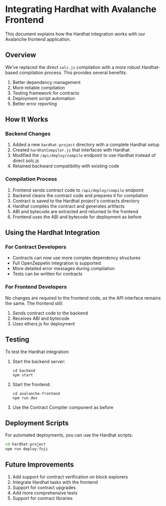 # Integrating Hardhat with Avalanche Frontend

This document explains how the Hardhat integration works with our Avalanche frontend application.

## Overview

We've replaced the direct `solc.js` compilation with a more robust Hardhat-based compilation process. This provides several benefits:

1. Better dependency management
2. More reliable compilation
3. Testing framework for contracts
4. Deployment script automation
5. Better error reporting

## How It Works

### Backend Changes

1. Added a new `hardhat-project` directory with a complete Hardhat setup
2. Created `hardhatCompiler.js` that interfaces with Hardhat
3. Modified the `/api/deploy/compile` endpoint to use Hardhat instead of direct solc.js
4. Retained backward compatibility with existing code

### Compilation Process

1. Frontend sends contract code to `/api/deploy/compile` endpoint
2. Backend cleans the contract code and prepares it for compilation
3. Contract is saved to the Hardhat project's contracts directory
4. Hardhat compiles the contract and generates artifacts
5. ABI and bytecode are extracted and returned to the frontend
6. Frontend uses the ABI and bytecode for deployment as before

## Using the Hardhat Integration

### For Contract Developers

- Contracts can now use more complex dependency structures
- Full OpenZeppelin integration is supported
- More detailed error messages during compilation
- Tests can be written for contracts

### For Frontend Developers

No changes are required to the frontend code, as the API interface remains the same. The frontend still:

1. Sends contract code to the backend
2. Receives ABI and bytecode
3. Uses ethers.js for deployment

## Testing

To test the Hardhat integration:

1. Start the backend server:
   ```
   cd backend
   npm start
   ```

2. Start the frontend:
   ```
   cd avalanche-frontend
   npm run dev
   ```

3. Use the Contract Compiler component as before

## Deployment Scripts

For automated deployments, you can use the Hardhat scripts:

```bash
cd hardhat-project
npm run deploy:fuji
```

## Future Improvements

1. Add support for contract verification on block explorers
2. Integrate Hardhat tasks with the frontend
3. Support for contract upgrades
4. Add more comprehensive tests
5. Support for contract libraries